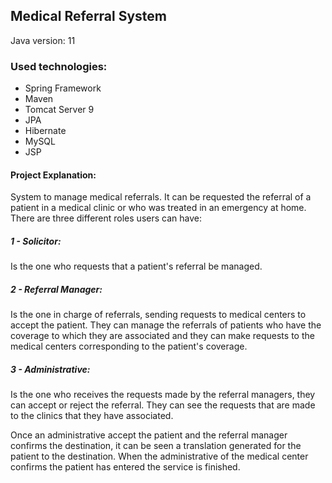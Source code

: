 ## Medical Referral System

Java version: 11
### Used technologies:
- Spring Framework
- Maven
- Tomcat Server 9
- JPA
- Hibernate
- MySQL
- JSP


#### Project Explanation:
System to manage medical referrals.
It can be requested the referral of a patient in a medical clinic or who was treated in an emergency at home.
There are three different roles users can have:
##### 1 - Solicitor:
Is the one who requests that a patient's referral be managed. 
##### 2 - Referral Manager:
Is the one in charge of referrals, sending requests to medical centers to accept the patient. They can manage the referrals of patients who have the coverage to which they are associated and they can make requests to the medical centers corresponding to the patient's coverage.
##### 3 - Administrative:
Is the one who receives the requests made by the referral managers, they can accept or reject the referral. They can see the requests that are made to the clinics that they have associated.

Once an administrative accept the patient and the referral manager confirms the destination, it can be seen a translation generated for the patient to the destination.
When the administrative of the medical center confirms the patient has entered the service is finished.
